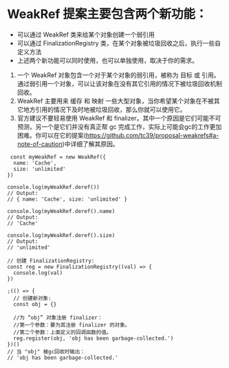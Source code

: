 # WeakRef 提案主要包含两个新功能：

- 可以通过 WeakRef 类来给某个对象创建一个弱引用
- 可以通过 FinalizationRegistry 类，在某个对象被垃圾回收之后，执行一些自定义方法
- 上述两个新功能可以同时使用，也可以单独使用，取决于你的需求。

1. 一个 WeakRef 对象包含一个对于某个对象的弱引用，被称为 目标 或 引用。通过弱引用一个对象，可以让该对象在没有其它引用的情况下被垃圾回收机制回收。
2. WeakRef 主要用来 缓存 和 映射 一些大型对象，当你希望某个对象在不被其它地方引用的情况下及时地被垃圾回收，那么你就可以使用它。
3. 官方建议不要轻易使用 WeakRef 和 finalizer。其中一个原因是它们可能不可预测，另一个是它们并没有真正帮 gc 完成工作，实际上可能会gc的工作更加困难。你可以在它的提案(https://github.com/tc39/proposal-weakrefs#a-note-of-caution)中详细了解其原因。
```
 const myWeakRef = new WeakRef({
  name: 'Cache',
  size: 'unlimited'
})

console.log(myWeakRef.deref())
// Output:
// { name: 'Cache', size: 'unlimited' }

console.log(myWeakRef.deref().name)
// Output:
// 'Cache'

console.log(myWeakRef.deref().size)
// Output:
// 'unlimited'
```

```
// 创建 FinalizationRegistry:
const reg = new FinalizationRegistry((val) => {
  console.log(val)
})

;(() => {
  // 创建新对象:
  const obj = {}

  //为 “obj” 对象注册 finalizer：
  //第一个参数：要为其注册 finalizer 的对象。
  //第二个参数：上面定义的回调函数的值。
  reg.register(obj, 'obj has been garbage-collected.')
})()
// 当 "obj" 被gc回收时输出：
// 'obj has been garbage-collected.'
```
